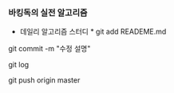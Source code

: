 ### 바킹독의 실전 알고리즘
* 데일리 알고리즘 스터디 *
git add READEME.md

git commit -m "수정 설명"

git log

git push origin master